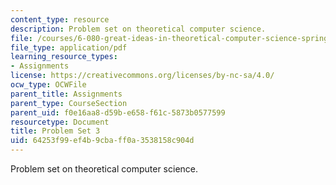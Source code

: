 ```yaml
---
content_type: resource
description: Problem set on theoretical computer science.
file: /courses/6-080-great-ideas-in-theoretical-computer-science-spring-2008/64253f99ef4b9cbaff0a3538158c904d_ps3.pdf
file_type: application/pdf
learning_resource_types:
- Assignments
license: https://creativecommons.org/licenses/by-nc-sa/4.0/
ocw_type: OCWFile
parent_title: Assignments
parent_type: CourseSection
parent_uid: f0e16aa8-d59b-e658-f61c-5873b0577599
resourcetype: Document
title: Problem Set 3
uid: 64253f99-ef4b-9cba-ff0a-3538158c904d
---
```

Problem set on theoretical computer science.